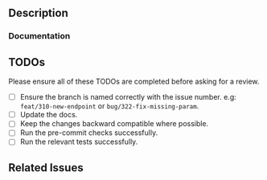 <!--
NOTE:
 - Remember to add the 'in progress' label, if this PR is still a work-in-progress and create a draft PR.

 - Once it's ready, please remove the label and mark the PR as ready for review.
-->

## Description

<!-- Write a brief description of the changes introduced by this PR -->

### Documentation

<!--
  If this is a feature PR, then where is it documented?

  - If docs exist:
    - Update any references, if relevant.
  - If no docs exist:
    - Create a stub for documentation including bullet points for how to use the feature, code snippets (including from happy path tests), etc.
-->

<!-- Important: Did you make any backward incompatible changes? If yes, then you must write a migration guide! -->

## TODOs

Please ensure all of these TODOs are completed before asking for a review.

- [ ] Ensure the branch is named correctly with the issue number. e.g: `feat/310-new-endpoint` or `bug/322-fix-missing-param`.
- [ ] Update the docs.
- [ ] Keep the changes backward compatible where possible.
- [ ] Run the pre-commit checks successfully.
- [ ] Run the relevant tests successfully.

## Related Issues

<!--
  Link to related issues, and issues fixed or partially addressed by this PR.
  e.g. Fixes #1234
  e.g. Closes #1234
  e.g. Related to #1234
-->
